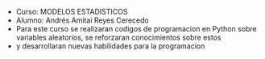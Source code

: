 - Curso: MODELOS ESTADISTICOS
- Alumno: Andrés Amitai Reyes Cerecedo
- Para este curso se realizaran codigos de programacion en Python sobre variables aleatorios, se reforzaran conocimientos sobre estos
- y desarrollaran  nuevas habilidades para la programacion 
